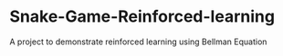 # Snake-Game-Reinforced-learning
A project to demonstrate reinforced learning using Bellman Equation
